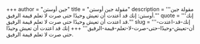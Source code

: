 +++
author = "جين أوستن"
title = "مقولة جين أوستن"
description = '''مقولة جين أوستن: إنك قد اعتدت أن تعيش وحيدًا حتى صرت لا تعلم قيمة الرفيق.'''
quote = '''إنك قد اعتدت أن تعيش وحيدًا حتى صرت لا تعلم قيمة الرفيق.'''
slug = '''إنك-قد-اعتدت-أن-تعيش-وحيدًا-حتى-صرت-لا-تعلم-قيمة-الرفيق'''
+++
إنك قد اعتدت أن تعيش وحيدًا حتى صرت لا تعلم قيمة الرفيق.
